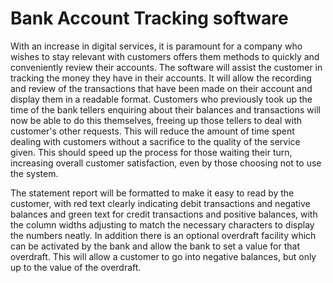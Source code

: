 # Bank Account Tracking software

With an increase in digital services, it is paramount for a company who wishes to stay relevant with customers offers them methods to quickly and conveniently review their accounts. The software will assist the customer in tracking the money they have in their accounts. It will allow the recording and review of the transactions that have been made on their account and display them in a readable format. Customers who previously took up the time of the bank tellers enquiring about their balances and transactions will now be able to do this themselves, freeing up those tellers to deal with customer's other requests. This will reduce the amount of time spent dealing with customers without a sacrifice to the quality of the service given. This should speed up the process for those waiting their turn, increasing overall customer satisfaction, even by those choosing not to use the system.

The statement report will be formatted to make it easy to read by the customer, with red text clearly indicating debit transactions and negative balances and green text for credit transactions and positive balances, with the column widths adjusting to match the necessary characters to display the numbers neatly. In addition there is an optional overdraft facility which can be activated by the bank and allow the bank to set a value for that overdraft. This will allow a customer to go into negative balances, but only up to the value of the overdraft.
